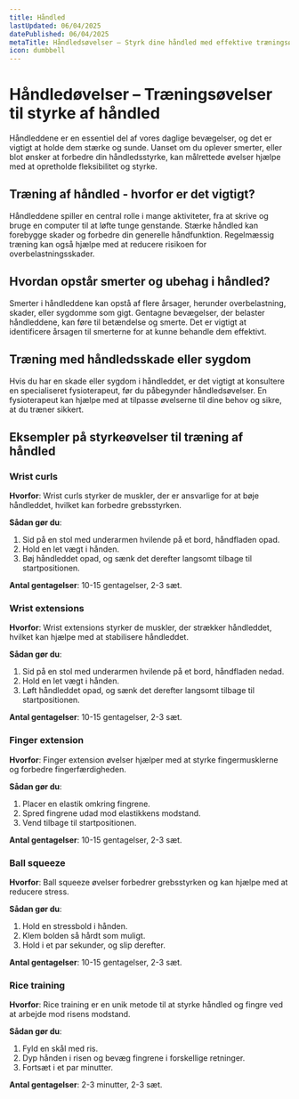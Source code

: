 ```yaml
---
title: Håndled
lastUpdated: 06/04/2025
datePublished: 06/04/2025
metaTitle: Håndledsøvelser – Styrk dine håndled med effektive træningsøvelser
icon: dumbbell
---
```


# Håndledøvelser – Træningsøvelser til styrke af håndled

Håndleddene er en essentiel del af vores daglige bevægelser, og det er vigtigt at holde dem stærke og sunde. Uanset om du oplever smerter, eller blot ønsker at forbedre din håndledsstyrke, kan målrettede øvelser hjælpe med at opretholde fleksibilitet og styrke.

## Træning af håndled - hvorfor er det vigtigt?

Håndleddene spiller en central rolle i mange aktiviteter, fra at skrive og bruge en computer til at løfte tunge genstande. Stærke håndled kan forebygge skader og forbedre din generelle håndfunktion. Regelmæssig træning kan også hjælpe med at reducere risikoen for overbelastningsskader.

## Hvordan opstår smerter og ubehag i håndled?

Smerter i håndleddene kan opstå af flere årsager, herunder overbelastning, skader, eller sygdomme som gigt. Gentagne bevægelser, der belaster håndleddene, kan føre til betændelse og smerte. Det er vigtigt at identificere årsagen til smerterne for at kunne behandle dem effektivt.

## Træning med håndledsskade eller sygdom

Hvis du har en skade eller sygdom i håndleddet, er det vigtigt at konsultere en specialiseret fysioterapeut, før du påbegynder håndledsøvelser. En fysioterapeut kan hjælpe med at tilpasse øvelserne til dine behov og sikre, at du træner sikkert.

## Eksempler på styrkeøvelser til træning af håndled

### Wrist curls

**Hvorfor**: Wrist curls styrker de muskler, der er ansvarlige for at bøje håndleddet, hvilket kan forbedre grebsstyrken.

**Sådan gør du**:

1. Sid på en stol med underarmen hvilende på et bord, håndfladen opad.
2. Hold en let vægt i hånden.
3. Bøj håndleddet opad, og sænk det derefter langsomt tilbage til startpositionen.

**Antal gentagelser**: 10-15 gentagelser, 2-3 sæt.

### Wrist extensions

**Hvorfor**: Wrist extensions styrker de muskler, der strækker håndleddet, hvilket kan hjælpe med at stabilisere håndleddet.

**Sådan gør du**:

1. Sid på en stol med underarmen hvilende på et bord, håndfladen nedad.
2. Hold en let vægt i hånden.
3. Løft håndleddet opad, og sænk det derefter langsomt tilbage til startpositionen.

**Antal gentagelser**: 10-15 gentagelser, 2-3 sæt.

### Finger extension

**Hvorfor**: Finger extension øvelser hjælper med at styrke fingermusklerne og forbedre fingerfærdigheden.

**Sådan gør du**:

1. Placer en elastik omkring fingrene.
2. Spred fingrene udad mod elastikkens modstand.
3. Vend tilbage til startpositionen.

**Antal gentagelser**: 10-15 gentagelser, 2-3 sæt.

### Ball squeeze

**Hvorfor**: Ball squeeze øvelser forbedrer grebsstyrken og kan hjælpe med at reducere stress.

**Sådan gør du**:

1. Hold en stressbold i hånden.
2. Klem bolden så hårdt som muligt.
3. Hold i et par sekunder, og slip derefter.

**Antal gentagelser**: 10-15 gentagelser, 2-3 sæt.

### Rice training

**Hvorfor**: Rice training er en unik metode til at styrke håndled og fingre ved at arbejde mod risens modstand.

**Sådan gør du**:

1. Fyld en skål med ris.
2. Dyp hånden i risen og bevæg fingrene i forskellige retninger.
3. Fortsæt i et par minutter.

**Antal gentagelser**: 2-3 minutter, 2-3 sæt.
